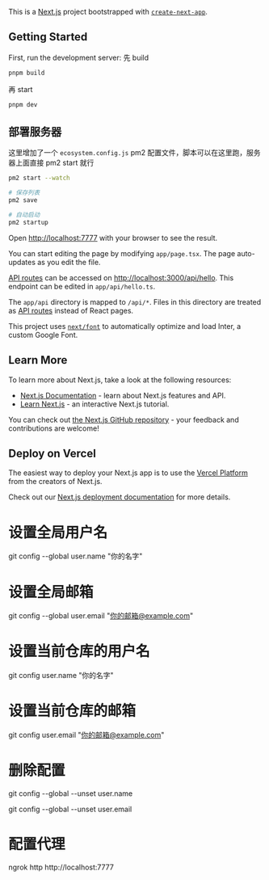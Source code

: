 This is a [Next.js](https://nextjs.org/) project bootstrapped with [`create-next-app`](https://github.com/vercel/next.js/tree/canary/packages/create-next-app).

## Getting Started

First, run the development server:
先 build
```bash
pnpm build
```
再 start

```bash
pnpm dev
```

## 部署服务器
这里增加了一个 `ecosystem.config.js` pm2 配置文件，脚本可以在这里跑，服务器上面直接 pm2 start 就行

```bash
pm2 start --watch

# 保存列表
pm2 save

# 自动启动
pm2 startup
```

Open [http://localhost:7777](http://localhost:7777) with your browser to see the result.

You can start editing the page by modifying `app/page.tsx`. The page auto-updates as you edit the file.

[API routes](https://nextjs.org/docs/api-routes/introduction) can be accessed on [http://localhost:3000/api/hello](http://localhost:3000/api/hello). This endpoint can be edited in `app/api/hello.ts`.

The `app/api` directory is mapped to `/api/*`. Files in this directory are treated as [API routes](https://nextjs.org/docs/api-routes/introduction) instead of React pages.

This project uses [`next/font`](https://nextjs.org/docs/basic-features/font-optimization) to automatically optimize and load Inter, a custom Google Font.

## Learn More

To learn more about Next.js, take a look at the following resources:

- [Next.js Documentation](https://nextjs.org/docs) - learn about Next.js features and API.
- [Learn Next.js](https://nextjs.org/learn) - an interactive Next.js tutorial.

You can check out [the Next.js GitHub repository](https://github.com/vercel/next.js/) - your feedback and contributions are welcome!

## Deploy on Vercel

The easiest way to deploy your Next.js app is to use the [Vercel Platform](https://vercel.com/new?utm_medium=default-template&filter=next.js&utm_source=create-next-app&utm_campaign=create-next-app-readme) from the creators of Next.js.

Check out our [Next.js deployment documentation](https://nextjs.org/docs/deployment) for more details.


# 设置全局用户名
git config --global user.name "你的名字"

# 设置全局邮箱
git config --global user.email "你的邮箱@example.com"

# 设置当前仓库的用户名
git config user.name "你的名字"

# 设置当前仓库的邮箱
git config user.email "你的邮箱@example.com"

# 删除配置
git config --global --unset user.name

git config --global --unset user.email

# 配置代理
ngrok http http://localhost:7777
